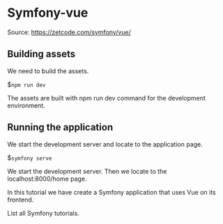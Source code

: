 # Symfony-vue

Source: https://zetcode.com/symfony/vue/

## Building assets
We need to build the assets.

$`npm run dev`

The assets are built with npm run dev command for the development environment.

## Running the application
We start the development server and locate to the application page.

$`symfony serve`

We start the development server. Then we locate to the localhost:8000/home page.

In this tutorial we have create a Symfony application that uses Vue on its frontend.

List all Symfony tutorials.
